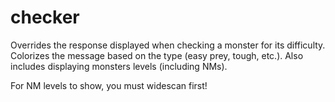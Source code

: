 # checker

Overrides the response displayed when checking a monster for its difficulty. Colorizes the message based on the type (easy prey, tough, etc.). Also includes displaying monsters levels (including NMs).

For NM levels to show, you must widescan first!